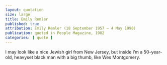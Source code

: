 ```yaml
---
layout: quotation
size: large
title: Emily Remler
published: true
attribution: Emily Remler (18 September 1957 – 4 May 1990)
publication: quoted in People Magazine, 1982
categories: [ quote ]
---
```


I may look like a nice Jewish girl from New Jersey, but inside I’m a 
50-year-old, heavyset black man with a big thumb, like Wes Montgomery.
